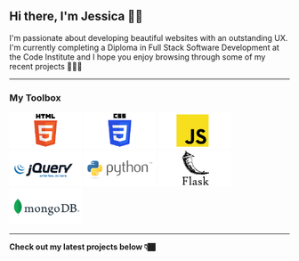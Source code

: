 ## Hi there, I'm Jessica 👋🏾

I'm passionate about developing beautiful websites with an outstanding UX. I'm currently completing a Diploma in Full Stack Software Development at the Code Institute and I hope you enjoy browsing through some of my recent projects 👩🏾‍💻 

____

### My Toolbox

<img src="images/html5.png" alt="HTML5 Logo" width="130"> <img src="images/css3.png" alt="CSS3 Logo" width="130"> <img src="images/javascript.png" alt="JavaScript Logo" width="130"> <img src="images/jquery.png" alt="jQuery Logo" width="130"> <img src="images/python.png" alt="Python Logo" width="130"> <img src="images/flask.png" alt="Flask Logo" width="130"> <img src="images/mongodb.png" alt="MongoDB Logo" width="130">

____

**Check out my latest projects below 👇🏾**
